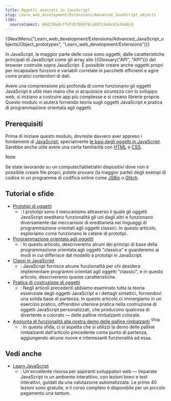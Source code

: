 ```yaml
---
title: Oggetti avanzati in JavaScript
slug: Learn_web_development/Extensions/Advanced_JavaScript_objects
l10n:
  sourceCommit: 48d220a8cffdfd5f088f8ca89724a9a92e34d8c0
---
```


{{NextMenu("Learn_web_development/Extensions/Advanced_JavaScript_objects/Object_prototypes", "Learn_web_development/Extensions")}}

In JavaScript, la maggior parte delle cose sono oggetti, dalle caratteristiche principali di JavaScript come gli array alle {{Glossary("API", "API")}} del browser costruite sopra JavaScript. È possibile creare anche oggetti propri per incapsulare funzioni e variabili correlate in pacchetti efficienti e agire come pratici contenitori di dati.

Avere una comprensione più profonda di come funzionano gli oggetti JavaScript è utile man mano che si acquisisce sicurezza con lo sviluppo web, si iniziano a costruire app più complesse e si creano librerie proprie. Questo modulo vi aiuterà fornendo teoria sugli oggetti JavaScript e pratica di programmazione orientata agli oggetti.

## Prerequisiti

Prima di iniziare questo modulo, dovreste davvero aver appreso i fondamenti di [JavaScript](/it/docs/Learn_web_development/Core/Scripting), specialmente [le basi degli oggetti in JavaScript](/it/docs/Learn_web_development/Core/Scripting/Object_basics). Sarebbe anche utile avere una certa familiarità con [HTML](/it/docs/Learn_web_development/Core/Structuring_content) e [CSS](/it/docs/Learn_web_development/Core/Styling_basics).

> [!NOTE]
> Se state lavorando su un computer/tablet/altri dispositivi dove non è possibile creare file propri, potete provare (la maggior parte) degli esempi di codice in un programma di codifica online come [JSBin](https://jsbin.com/) o [Glitch](https://glitch.com/).

## Tutorial e sfide

- [Prototipi di oggetti](/it/docs/Learn_web_development/Extensions/Advanced_JavaScript_objects/Object_prototypes)
  - : I prototipi sono il meccanismo attraverso il quale gli oggetti JavaScript ereditano funzionalità gli uni dagli altri e funzionano diversamente dai meccanismi di ereditarietà nei linguaggi di programmazione orientati agli oggetti classici. In questo articolo, esploriamo come funzionano le catene di prototipi.
- [Programmazione orientata agli oggetti](/it/docs/Learn_web_development/Extensions/Advanced_JavaScript_objects/Object-oriented_programming)
  - : In questo articolo, descriveremo alcuni dei principi di base della programmazione orientata agli oggetti "classica" e guarderemo ai modi in cui differisce dal modello a prototipi in JavaScript.
- [Classi in JavaScript](/it/docs/Learn_web_development/Extensions/Advanced_JavaScript_objects/Classes_in_JavaScript)
  - : JavaScript fornisce alcune funzionalità per chi desidera implementare programmi orientati agli oggetti "classici", e in questo articolo, descriveremo queste caratteristiche.
- [Pratica di costruzione di oggetti](/it/docs/Learn_web_development/Extensions/Advanced_JavaScript_objects/Object_building_practice)
  - : Negli articoli precedenti abbiamo esaminato tutta la teoria essenziale degli oggetti JavaScript e i dettagli sintattici, fornendovi una solida base di partenza. In questo articolo ci immergiamo in un esercizio pratico, offrendovi ulteriore pratica nella costruzione di oggetti JavaScript personalizzati, che producono qualcosa di divertente e colorato — delle palline rimbalzanti colorate.
- [Aggiunta di funzionalità alla nostra demo delle palline rimbalzanti](/it/docs/Learn_web_development/Extensions/Advanced_JavaScript_objects/Adding_bouncing_balls_features) <sup>Sfida</sup>
  - : In questa sfida, ci si aspetta che si utilizzi la demo delle palline rimbalzanti dall'articolo precedente come punto di partenza, aggiungendo alcune nuove e interessanti funzionalità ad essa.

## Vedi anche

- [Learn JavaScript](https://learnjavascript.online/)
  - : Un'eccellente risorsa per aspiranti sviluppatori web — Imparate JavaScript in un ambiente interattivo, con lezioni brevi e test interattivi, guidati da una valutazione automatizzata. Le prime 40 lezioni sono gratuite, e il corso completo è disponibile per un piccolo pagamento una tantum.
